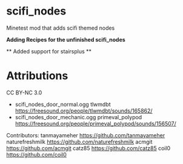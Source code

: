 # scifi_nodes
Minetest mod that adds scifi themed nodes

**Adding Recipes for the unfinished scifi_nodes**

** Added support for stairsplus **

# Attributions

CC BY-NC 3.0
* scifi_nodes_door_normal.ogg tlwmdbt https://freesound.org/people/tlwmdbt/sounds/165862/
* scifi_nodes_door_mechanic.ogg primeval_polypod https://freesound.org/people/primeval_polypod/sounds/156507/

Contributors:
tanmayameher https://github.com/tanmayameher
naturefreshmilk https://github.com/naturefreshmilk
acmgit https://github.com/acmgit
catz85 https://github.com/catz85
coil0 https://github.com/coil0
